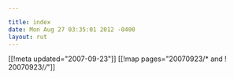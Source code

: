 ```yaml
---

title: index
date: Mon Aug 27 03:35:01 2012 -0400
layout: rut
---
```


[[!meta updated="2007-09-23"]]
[[!map pages="20070923/* and ! 20070923/*/*"]]
